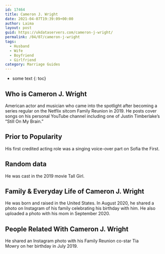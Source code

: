```yaml
---
id: 17464
title: Cameron J. Wright
date: 2021-04-07T19:39:09+00:00
author: Laima
layout: post
guid: https://ukdataservers.com/cameron-j-wright/
permalink: /04/07/cameron-j-wright
tags:
  - Husband
  - Wife
  - Boyfriend
  - Girlfriend
category: Marriage Guides
---
```


* some text
{: toc}


## Who is Cameron J. Wright
                  
                  
                  
American actor and musician who came into the spotlight after becoming a series regular on the Netflix sitcom Family Reunion in 2019. He posts cover songs on his personal YouTube channel including one of Justin Timberlake&#8217;s &#8220;Still On My Brain.&#8221;
                  
              
            
              
            
                
                
                
## Prior to Popularity
                  
                  
                  
His first credited acting role was a singing voice-over part on Sofia the First.
                  
              
            
              
            
                
                
                
## Random data
                  
                  
                  
He was cast in the 2019 movie Tall Girl.
                  
              
            
              
            
                
                
                
## Family & Everyday Life of Cameron J. Wright
                  
                  
                  
He was born and raised in the United States. In August 2020, he shared a photo on Instagram of his family celebrating his birthday with him. He also uploaded a photo with his mom in September 2020.
                  
              
            
              
            
                
                
                
## People Related With Cameron J. Wright
                  
                  
                  
He shared an Instagram photo with his Family Reunion co-star Tia Mowry on her birthday in July 2019.
                  
              
            
              
            
                
              
            
              
              
            
            
              
            
          
          
          